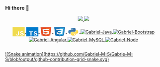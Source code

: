 ### Hi there 👋

<div align="center">
  <a href="https://github.com/Gabriel-M-S">
  <img height="180em" src="https://github-readme-stats.vercel.app/api?username=Gabriel-M-S&show_icons=true&theme=gotham&include_all_commits=true&count_private=true"/>
  <img height="180em" src="https://github-readme-stats.vercel.app/api/top-langs/?username=Gabriel-M-S&layout=compact&langs_count=7&theme=gotham"/>
</div>

  <div style="display: inline_block" align="center"><br>
  <img align="center" alt="Gabriel-Js" height="30" width="40" src="https://raw.githubusercontent.com/devicons/devicon/master/icons/javascript/javascript-plain.svg">
  <img align="center" alt="Gabriel-Ts" height="30" width="40" src="https://raw.githubusercontent.com/devicons/devicon/master/icons/typescript/typescript-plain.svg">
  <img align="center" alt="Gabriel-HTML" height="30" width="40" src="https://raw.githubusercontent.com/devicons/devicon/master/icons/html5/html5-original.svg">
  <img align="center" alt="Gabriel-CSS" height="30" width="40" src="https://raw.githubusercontent.com/devicons/devicon/master/icons/css3/css3-original.svg">
  <img align="center" alt="Gabriel-Python" height="30" width="40" src="https://raw.githubusercontent.com/devicons/devicon/master/icons/python/python-original.svg">
  <img align="center" alt="Gabriel-Java" height="30" src="https://cdn.jsdelivr.net/gh/devicons/devicon/icons/java/java-plain.svg">
  <img align="center" alt="Gabriel-Bootstrap" height="30"  src="https://cdn.jsdelivr.net/gh/devicons/devicon/icons/bootstrap/bootstrap-plain-wordmark.svg"> 
  <img align="center" alt="Gabriel-Angular" height="30" src="https://cdn.jsdelivr.net/gh/devicons/devicon/icons/angularjs/angularjs-plain.svg">   
  <img align="center" alt="Gabriel-MySQL" height="30" src="https://cdn.jsdelivr.net/gh/devicons/devicon/icons/mysql/mysql-original-wordmark.svg">
   <img align="center" alt="Gabriel-Node" height="30"  src="https://cdn.jsdelivr.net/gh/devicons/devicon/icons/nodejs/nodejs-plain.svg">
  
</div>
  
##
  
  <div>
   ![Snake animation](https://github.com/Gabriel-M-S/Gabrie-M-S/blob/output/github-contribution-grid-snake.svg)
  </div>
